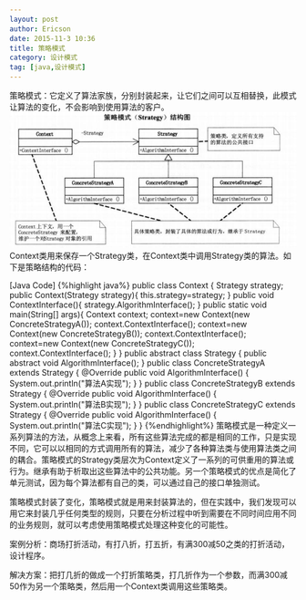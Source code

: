 ```yaml
---
layout: post
author: Ericson
date: 2015-11-3 10:36
title: 策略模式
category: 设计模式
tag: [java,设计模式]
---
```


策略模式：它定义了算法家族，分别封装起来，让它们之间可以互相替换，此模式让算法的变化，不会影响到使用算法的客户。
![策略模式](/public/img/java/strategy.jpg)
Context类用来保存一个Strategy类，在Context类中调用Strategy类的算法。如下是策略结构的代码：

[Java Code]
{%highlight java%}
public class Context {
    Strategy strategy;
    public Context(Strategy strategy){
        this.strategy=strategy;
    }
    public void ContextInterface(){
        strategy.AlgorithmInterface();
    }
    public static void main(String[] args){
        Context context;
        context=new Context(new ConcreteStrategyA());
        context.ContextInterface();
        context=new Context(new ConcreteStrategyB());
        context.ContextInterface();
        context=new Context(new ConcreteStrategyC());
        context.ContextInterface();
    }
}
public abstract class Strategy {
    public abstract void AlgorithmInterface();
}
public class ConcreteStrategyA extends Strategy {
    @Override
    public void AlgorithmInterface() {
        System.out.println("算法A实现");
    }
}
public class ConcreteStrategyB extends Strategy {
    @Override
    public void AlgorithmInterface() {
        System.out.println("算法B实现");
    }
}
public class ConcreteStrategyC extends Strategy {
    @Override
    public void AlgorithmInterface() {
        System.out.println("算法C实现");
    }
}
{%endhighlight%}
策略模式是一种定义一系列算法的方法，从概念上来看，所有这些算法完成的都是相同的工作，只是实现不同，它可以以相同的方式调用所有的算法，减少了各种算法类与使用算法类之间的耦合。策略模式的Strategy类层次为Context定义了一系列的可供重用的算法或行为。继承有助于析取出这些算法中的公共功能。另一个策略模式的优点是简化了单元测试，因为每个算法都有自己的类，可以通过自己的接口单独测试。

策略模式封装了变化，策略模式就是用来封装算法的，但在实践中，我们发现可以用它来封装几乎任何类型的规则，只要在分析过程中听到需要在不同时间应用不同的业务规则，就可以考虑使用策略模式处理这种变化的可能性。

案例分析：商场打折活动，有打八折，打五折，有满300减50之类的打折活动，设计程序。

解决方案：把打几折的做成一个打折策略类，打几折作为一个参数，而满300减50作为另一个策略类，然后用一个Context类调用这些策略类。